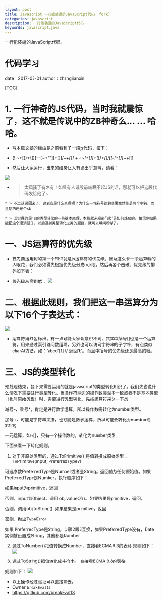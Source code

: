 ```yaml
---
layout: post
title: Javascript 一行能装逼的JavaScript代码 [fork]
categories: javascript
description: 一行能装逼的JavaScript代码
keywords: javascript,java
---
```



一行能装逼的JavaScript代码。

#  代码学习
date：2017-05-01
author：zhangjianxin

[TOC]

#  1. 一行神奇的JS代码，当时我就震惊了，这不就是传说中的ZB神奇么… … 哈哈。

   * 写本篇文章的缘由是之前看到了一段js代码，如下：

   *  (!(~+[])+{})[--[~+""][+[]]*[~+[]] + ~~!+[]]+({}+[])[[~!+[]]*~+[]]

   * 然后让大家运行，出来的结果让人有点出乎意料，请看：

   ![](http://112firshme11224.test.upcdn.net/blog/66042438.jpg)


   * > 太风骚了有木有！如果有人诋毁前端瞧不起JS的话，那就可以把这段代码发给他了~

    * > 不过话说回来了，这到底是什么原理呢？为什么一堆符号运算结果竟然能是两个字符，而且恰巧还是个sb！

    * > 其实靠的是js的类型转化的一些基本原理，本篇就来揭密”sb”是如何炼成的。相信你如果能把这个理清楚了，以后遇到类型转化之类的题目，就可以瞬间秒杀了。

# 一、JS运算符的优先级
  * 首先要运用到的第一个知识就是js运算符的优先级，因为这么长一段运算看的人眼花，我们必须得先根据优先级分成n小段，然后再各个击破。优先级的排列如下表：

  *  优先级从高到低：
   ![](http://112firshme11224.test.upcdn.net/blog/-365094845.png)


# 二、根据此规则，我们把这一串运算分为以下16个子表达式：

   ![](http://112firshme11224.test.upcdn.net/blog/-238288323.jpg)

   * 运算符用红色标出，有一点可能大家会意识不到，其实中括号[]也是一个运算符，用来通过索引访问数组项，另外也可以访问字符串的子字符，有点类似charAt方法，如：’abcd'[1] // 返回’b’。而且中括号的优先级还是最高的哦。

# 三、JS的类型转化

预处理结束，接下来需要运用的就是javascript的类型转化知识了。我们先说说什么情况下需要进行类型转化。当操作符两边的操作数类型不一致或者不是基本类型（也叫原始类型）时，需要进行类型转化。先按运算符来分一下类：

减号-，乘号*，肯定是进行数学运算，所以操作数需转化为number类型。

加号+，可能是字符串拼接，也可能是数学运算，所以可能会转化为number或string

一元运算，如+[]，只有一个操作数的，转化为number类型

下面来看一下转化规则。

1. 对于非原始类型的，通过ToPrimitive() 将值转换成原始类型：
ToPrimitive(input, PreferredType?)

可选参数PreferredType是Number或者是String。返回值为任何原始值。如果PreferredType是Number，执行顺序如下：

如果input为primitive，返回

否则，input为Object。调用 obj.valueOf()。如果结果是primitive，返回。

否则，调用obj.toString(). 如果结果是primitive，返回

否则，抛出TypeError

如果 PreferredType是String，步骤2跟3互换，如果PreferredType没有，Date实例被设置成String，其他都是Number

2. 通过ToNumber()把值转换成Number，直接看ECMA 9.3的表格
规则如下：
   ![](http://112firshme11224.test.upcdn.net/blog/823282545.png)

3. 通过ToString()把值转化成字符串， 直接看ECMA 9.8的表格

规则如下：
   ![](http://112firshme11224.test.upcdn.net/blog/-376644909.png)



* 以上操作经过验证可以直接拿去。
* Owner `breakEval13`
* https://github.com/breakEval13